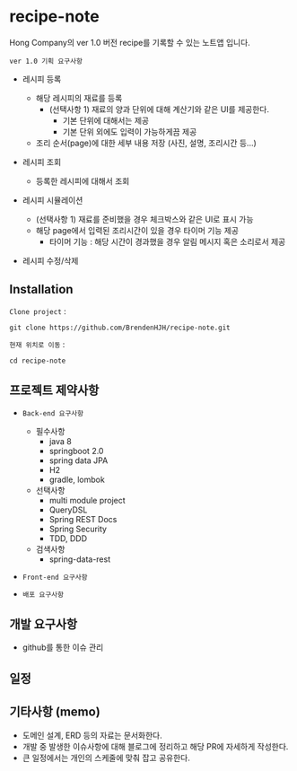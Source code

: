 # recipe-note

Hong Company의 ver 1.0 버전 recipe를 기록할 수 있는 노트앱 입니다.

`ver 1.0 기획 요구사항`

* 레시피 등록
    * 해당 레시피의 재료를 등록
        * (선택사항 1) 재료의 양과 단위에 대해 계산기와 같은 UI를 제공한다.
            * 기본 단위에 대해서는 제공
            * 기본 단위 외에도 입력이 가능하게끔 제공
    * 조리 순서(page)에 대한 세부 내용 저장 (사진, 설명, 조리시간 등...)
 
* 레시피 조회
    * 등록한 레시피에 대해서 조회
    
* 레시피 시뮬레이션
    *  (선택사항 1) 재료를 준비했을 경우 체크박스와 같은 UI로 표시 가능
    * 해당 page에서 입력된 조리시간이 있을 경우 타이머 기능 제공
        * 타이머 기능 : 해당 시간이 경과했을 경우 알림 메시지 혹은 소리로서 제공
        
* 레시피 수정/삭제

## Installation

`Clone project` :

    git clone https://github.com/BrendenHJH/recipe-note.git

`현재 위치로 이동` :

    cd recipe-note
    

## 프로젝트 제약사항

* `Back-end 요구사항`
    * 필수사항
        * java 8
        * springboot 2.0
        * spring data JPA
        * H2
        * gradle, lombok
    * 선택사항
        * multi module project
        * QueryDSL
        * Spring REST Docs
        * Spring Security
        * TDD, DDD 
    * 검색사항
        * spring-data-rest       
        
* `Front-end 요구사항`

* `배포 요구사항`

## 개발 요구사항

* github를 통한 이슈 관리

## 일정

## 기타사항 (memo)
* 도메인 설계, ERD 등의 자료는 문서화한다.
* 개발 중 발생한 이슈사항에 대해 블로그에 정리하고 해당 PR에 자세하게 작성한다.
* 큰 일정에서는 개인의 스케줄에 맞춰 잡고 공유한다.

